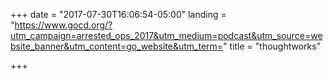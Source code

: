 +++
date = "2017-07-30T16:06:54-05:00"
landing = "https://www.gocd.org/?utm_campaign=arrested_ops_2017&utm_medium=podcast&utm_source=website_banner&utm_content=go_website&utm_term="
title = "thoughtworks"

+++
